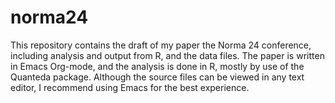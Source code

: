 # norma24
This repository contains the draft of my paper the Norma 24 conference, including analysis and output from R, and the data files. The paper is written in Emacs Org-mode, and the analysis is done in R, mostly by use of the Quanteda package. Although the source files can be viewed in any text editor, I recommend using Emacs for the best experience. 
